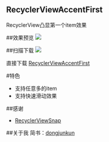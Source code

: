 ## RecyclerViewAccentFirst
RecyclerView凸显第一个item效果

##效果预览
<img src="https://raw.githubusercontent.com/dongjunkun/miaojiedemo/master/art/accent_first.gif"/>

##扫描下载
<img src="https://raw.githubusercontent.com/dongjunkun/miaojiedemo/master/art/qr.png"/>

直接下载 [RecyclerViewAccentFirst](https://raw.githubusercontent.com/dongjunkun/miaojiedemo/master/demo.apk)

#特色
 - 支持任意多的item
 - 支持快速滑动效果

##感谢
 - [RecyclerViewSnap](https://github.com/rubensousa/RecyclerViewSnap)

##关于我
简书：[dongjunkun](http://www.jianshu.com/users/f07458c1a8f3/latest_articles)

